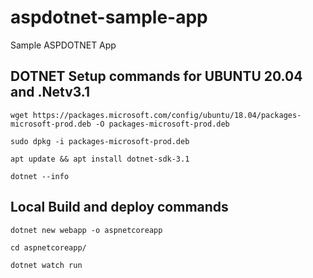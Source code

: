 # aspdotnet-sample-app
Sample ASPDOTNET App

## DOTNET Setup commands for UBUNTU 20.04 and .Netv3.1

```
wget https://packages.microsoft.com/config/ubuntu/18.04/packages-microsoft-prod.deb -O packages-microsoft-prod.deb
```
```
sudo dpkg -i packages-microsoft-prod.deb
```
```
apt update && apt install dotnet-sdk-3.1
```
```
dotnet --info
```


## Local Build and deploy commands

```
dotnet new webapp -o aspnetcoreapp
```

```
cd aspnetcoreapp/
```
```
dotnet watch run
```
